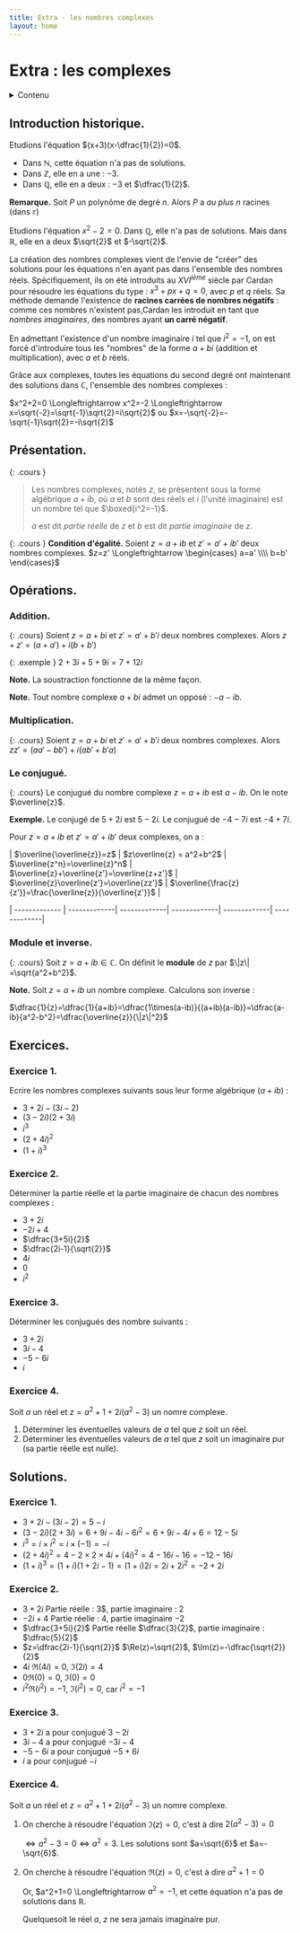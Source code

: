 ```yaml
---
title: Extra - les nombres complexes
layout: home
---
```


# Extra : les complexes
<details markdown="block">
  <summary>
    Contenu
  </summary>
  {: .text-delta }
1. TOC
{:toc}
</details>

## Introduction historique.

Etudions l'équation $(x+3)(x-\dfrac{1}{2})=0$.
- Dans $\mathbb{N}$, cette équation n'a pas de solutions.
- Dans $\mathbb{Z}$, elle en a une : $-3$.
- Dans $\mathbb{Q}$, elle en a deux : $-3$ et $\dfrac{1}{2}$.

**Remarque.** Soit $P$ un polynôme de degré $n$. Alors $P$ a *au plus* $n$ racines (dans $\mathbb{r}$)

Etudions l'équation $x^2-2=0$. Dans $\mathbb{Q}$, elle n'a pas de solutions. Mais dans $\mathbb{R}$, elle en a deux $\sqrt{2}$ et $-\sqrt{2}$.

La création des nombres complexes vient de l'envie de "créer" des solutions pour les équations n'en ayant pas dans l'ensemble des nombres réels. Spécifiquement, ils on été introduits au $XVI^{ième}$ siècle par Cardan pour résoudre les équations du type : $x^3+px+q=0$, avec $p$ et $q$ réels. Sa méthode demande l'existence de **racines carrées de nombres négatifs** : comme ces nombres n'existent pas,Cardan les introduit en tant que *nombres imaginaires*, des nombres ayant **un carré négatif**.

En admettant l'existence d'un nombre imaginaire $i$ tel que $i^2=-1$, on est forcé d'introduire tous les "nombres" 
de la forme $a+bi$ (addition et multiplication), avec $a$ et $b$ réels.

Grâce aux complexes, toutes les équations du second degré ont maintenant des solutions dans $\mathbb{C}$, l'ensemble des nombres complexes : 

$x^2+2=0 \Longleftrightarrow x^2=-2 \Longleftrightarrow x=\sqrt{-2}=\sqrt{-1}\sqrt{2}=i\sqrt{2}$ ou $x=-\sqrt{-2}=-\sqrt{-1}\sqrt{2}=-i\sqrt{2}$

## Présentation.

{: .cours }
> Les nombres complexes, notés $z$, se présentent sous la forme algébrique $a+ib$, où $a$ et $b$ sont des réels et $i$ (l'unité imaginaire)
est un nombre tel que $\boxed{i^2=-1}$.
> 
> $a$ est dit *partie réelle* de $z$ et $b$ est dit *partie imaginaire* de $z$.

{: .cours }
**Condition d'égalité.** Soient $z=a+ib$ et $z'=a'+ib'$ deux nombres complexes. $z=z' \Longleftrightarrow \begin{cases} a=a' \\\\ b=b' \end{cases}$

## Opérations.

### Addition.

{: .cours}
Soient $z=a+bi$ et $z'=a'+b'i$ deux nombres complexes. Alors $z+z' = (a+a') + i(b+b')$

{: .exemple }
$2+3i + 5+9i = 7+12i$

**Note.** La soustraction fonctionne de la même façon.

**Note.** Tout nombre complexe $a+bi$ admet un opposé : $-a-ib$.

### Multiplication.

{: .cours}
Soient $z=a+bi$ et $z'=a'+b'i$ deux nombres complexes. Alors $zz' = (aa'-bb') + i(ab'+b'a)$

### Le conjugué.

{: .cours}
Le conjugué du nombre complexe $z=a+ib$ est $a-ib$. On le note $\overline{z}$.

**Exemple.** Le conjugé de $5+2i$ est $5-2i$. Le conjugué de $-4-7i$ est $-4+7i$.


Pour $z=a+ib$ et $z'=a'+ib'$ deux complexes, on a :

| $\overline{\overline{z}}=z$ | $z\overline{z} = a^2+b^2$ | $\overline{z^n}=\overline{z}^n$ | $\overline{z}+\overline{z'}=\overline{z+z'}$ | $\overline{z}\overline{z'}=\overline{zz'}$ | $\overline{\frac{z}{z'}}=\frac{\overline{z}}{\overline{z'}}$ |

| -------------  | -------------| -------------| -------------| -------------| -------------|

### Module et inverse.

{: .cours}
Soit $z=a+ib\in\mathbb{C}$. On définit le **module** de $z$ par $\|z\| =\sqrt{a^2+b^2}$.

**Note.** Soit $z=a+ib$ un nombre complexe. Calculons son inverse : 

$\dfrac{1}{z}=\dfrac{1}{a+ib}=\dfrac{1\times(a-ib)}{(a+ib)(a-ib)}=\dfrac{a-ib}{a^2-b^2}=\dfrac{\overline{z}}{\|z\|^2}$

## Exercices.

### Exercice 1.
Ecrire les nombres complexes suivants sous leur forme algébrique ($a+ib$) : 
- $3+2i - (3i-2)$
- $(3-2i)(2+3i)$
- $i^3$
- $(2+4i)^2$
- $(1+i)^3$

### Exercice 2.
Déterminer la partie réelle et la partie imaginaire de chacun des nombres complexes : 
- $3+2i$
- $-2i+4$
- $\dfrac{3+5i}{2}$
- $\dfrac{2i-1}{\sqrt{2}}$
- $4i$
- $0$
- $i^2$

### Exercice 3.
Déterminer les conjugués des nombre suivants :
- $3+2i$
- $3i-4$
- $-5-6i$
- $i$

### Exercice 4.
Soit $a$ un réel et $z=a^2+1+2i(a^2-3)$ un nomre complexe.
1. Déterminer les éventuelles valeurs de $a$ tel que $z$ soit un réel.
2. Déterminer les éventuelles valeurs de $a$ tel que $z$ soit un imaginaire pur (sa partie réelle est nulle).

## Solutions.

### Exercice 1.
- $3+2i - (3i-2) = 5-i$
- $(3-2i)(2+3i)=6+9i-4i-6i^2=6+9i-4i+6=12-5i$
- $i^3=i\times i^2 = i\times (-1) = -i$
- $(2+4i)^2 = 4-2\times 2\times 4i +(4i)^2 = 4-16i - 16 = -12-16i$
- $(1+i)^3=(1+i)(1+2i-1) = (1+i)2i =2i+2i^2 = -2 + 2i$

### Exercice 2.
- $3+2i$ Partie réelle : 3$, partie imaginaire : $2$
- $-2i+4$ Partie réelle : $4$, partie imaginaire $-2$
- $\dfrac{3+5i}{2}$ Partie réelle $\dfrac{3}{2}$, partie imaginaire : $\dfrac{5}{2}$
- $z=\dfrac{2i-1}{\sqrt{2}}$ $\Re(z)=\sqrt{2}$, $\Im(z)=-\dfrac{\sqrt{2}}{2}$
- $4i$ $\Re(4i)=0$, $\Im(2i)=4$
- $0 \Re(0)=0$, $\Im(0)=0$
- $i^2 \Re(i^2)=-1$, $\Im(i^2)=0$, car $i^2=-1$

### Exercice 3.
- $3+2i$ a pour conjugué $3-2i$
- $3i-4$ a pour conjugué $-3i-4$
- $-5-6i$ a pour conjugué $-5+6i$
- $i$ a pour conjugué $-i$

### Exercice 4.
Soit $a$ un réel et $z=a^2+1+2i(a^2-3)$ un nomre complexe.
1. On cherche à résoudre l'équation $\Im(z)=0$, c'est à dire $2(a^2-3)=0$
   
   $\Longleftrightarrow a^2-3=0 \Longleftrightarrow a^2=3$. Les solutions sont $a=\sqrt{6}$ et $a=-\sqrt{6}$.
2. On cherche à résoudre l'équation $\Re(z)=0$, c'est à dire $a^2+1=0$
   
   Or, $a^2+1=0 \Longleftrightarrow $a^2=-1$, et cette équation n'a pas de solutions dans $\mathbb{R}$.
   
   Quelquesoit le réel $a$, $z$ ne sera jamais imaginaire pur.

